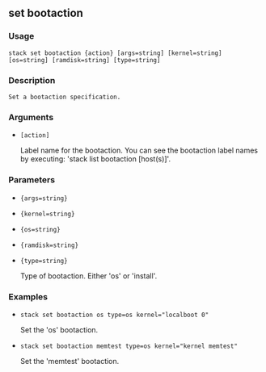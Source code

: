 ## set bootaction

### Usage

`stack set bootaction {action} [args=string] [kernel=string] [os=string] [ramdisk=string] [type=string]`

### Description


	Set a bootaction specification.

	

### Arguments

* `[action]`

   Label name for the bootaction. You can see the bootaction label names by
	executing: 'stack list bootaction [host(s)]'.


### Parameters
* `{args=string}`
* `{kernel=string}`
* `{os=string}`
* `{ramdisk=string}`
* `{type=string}`

   Type of bootaction. Either 'os' or 'install'.

### Examples

* `stack set bootaction os type=os kernel="localboot 0"`

   Set the 'os' bootaction.

* `stack set bootaction memtest type=os kernel="kernel memtest"`

   Set the 'memtest' bootaction.



